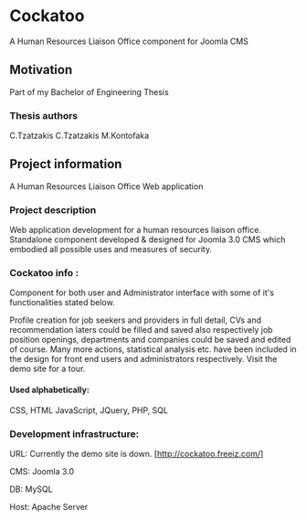 # Cockatoo
A Human Resources Liaison Office component for Joomla CMS

## Motivation

Part of my Bachelor of Engineering Thesis

### Thesis authors 
  C.Tzatzakis 
  <a name="team-members"></a>C.Tzatzakis 
  M.Kontofaka 

## Project information 

A Human Resources Liaison Office Web application 

### Project description

Web application development for a human resources liaison office. Standalone component developed & designed for Joomla 3.0 CMS which embodied all possible uses and measures of security. 

### Cockatoo info : 

Component for both user and Administrator interface with some of it's functionalities stated below.

Profile creation for job seekers and providers in full detail, CVs and recommendation laters could be filled and saved also respectively job position openings, departments and companies could be saved and edited of course. Many more actions, statistical analysis etc. have been included in the design for front end users and administrators respectively. Visit the demo site for a tour. 
#### Used alphabetically: 
CSS, HTML JavaScript, JQuery, PHP, SQL
### Development infrastructure:

URL: Currently the demo site is down. [http://cockatoo.freeiz.com/]

CMS: Joomla 3.0

DB: MySQL

Host: Apache Server

